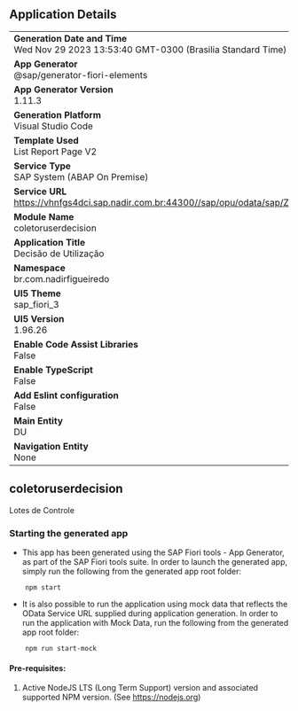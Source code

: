## Application Details
|               |
| ------------- |
|**Generation Date and Time**<br>Wed Nov 29 2023 13:53:40 GMT-0300 (Brasilia Standard Time)|
|**App Generator**<br>@sap/generator-fiori-elements|
|**App Generator Version**<br>1.11.3|
|**Generation Platform**<br>Visual Studio Code|
|**Template Used**<br>List Report Page V2|
|**Service Type**<br>SAP System (ABAP On Premise)|
|**Service URL**<br>https://vhnfgs4dci.sap.nadir.com.br:44300//sap/opu/odata/sap/ZUI_O2_COLETOR_QUALIDADE
|**Module Name**<br>coletoruserdecision|
|**Application Title**<br>Decisão de Utilização|
|**Namespace**<br>br.com.nadirfigueiredo|
|**UI5 Theme**<br>sap_fiori_3|
|**UI5 Version**<br>1.96.26|
|**Enable Code Assist Libraries**<br>False|
|**Enable TypeScript**<br>False|
|**Add Eslint configuration**<br>False|
|**Main Entity**<br>DU|
|**Navigation Entity**<br>None|

## coletoruserdecision

Lotes de Controle

### Starting the generated app

-   This app has been generated using the SAP Fiori tools - App Generator, as part of the SAP Fiori tools suite.  In order to launch the generated app, simply run the following from the generated app root folder:

```
    npm start
```

- It is also possible to run the application using mock data that reflects the OData Service URL supplied during application generation.  In order to run the application with Mock Data, run the following from the generated app root folder:

```
    npm run start-mock
```

#### Pre-requisites:

1. Active NodeJS LTS (Long Term Support) version and associated supported NPM version.  (See https://nodejs.org)


